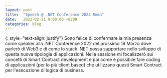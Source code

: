 ```yaml
---
layout: post
title:  "Speech @ .NET Conference 2022 Roma"
date:   2022-02-21 9:00:00 +0200
categories: blog
---
```

{: style="text-align: justify"}
Sono felice di confermare la mia presenza come speaker alla .NET Conference 2022 del prossimo 18 Marzo dove parlerò di Web3 e di come lo stack .NET possa supportare nello sviluppo di questa nuova tipologia di applicazioni. Nella sessione mi focalizzerò sui concetti di Smart Contract development e poi come è possibile fare coding di applicazioni (per lo più client based) che utilizzano questi Smart Contract per l'esecuzione di logica di business.